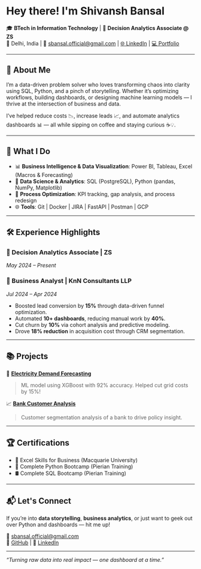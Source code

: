 # Hey there! I'm Shivansh Bansal

🎓 **BTech in Information Technology** | 💼 **Decision Analytics Associate @ ZS**  
📍 Delhi, India | 📧 sbansal.official@gmail.com | [🌐 LinkedIn](https://linkedin.com/in/shivansh-bansal-021b50202) | [💻 Portfolio](https://github.com/shivansh2501)

---

## 🚀 About Me

I’m a data-driven problem solver who loves transforming chaos into clarity using SQL, Python, and a pinch of storytelling. Whether it’s optimizing workflows, building dashboards, or designing machine learning models — I thrive at the intersection of business and data. 

I’ve helped reduce costs 📉, increase leads 📈, and automate analytics dashboards 📊 — all while sipping on coffee and staying curious ☕💡.

---

## 🧠 What I Do

- 📊 **Business Intelligence & Data Visualization**: Power BI, Tableau, Excel (Macros & Forecasting)
- 🧪 **Data Science & Analytics**: SQL (PostgreSQL), Python (pandas, NumPy, Matplotlib)
- 🔄 **Process Optimization**: KPI tracking, gap analysis, and process redesign
- 🌐 **Tools**: Git | Docker | JIRA | FastAPI | Postman | GCP

---

## 🛠️ Experience Highlights

### 💼 Decision Analytics Associate | ZS  
*May 2024 – Present*

### 💼 Business Analyst | KnN Consultants LLP  
*Jul 2024 – Apr 2024*
- Boosted lead conversion by **15%** through data-driven funnel optimization.
- Automated **10+ dashboards**, reducing manual work by **40%**.
- Cut churn by **10%** via cohort analysis and predictive modeling.
- Drove **18% reduction** in acquisition cost through CRM segmentation.

---

## 📚 Projects

🔌 **[Electricity Demand Forecasting](https://github.com/shivansh2501/elecviz-minor-project)**  
> ML model using XGBoost with 92% accuracy. Helped cut grid costs by 15%!

📈 **[Bank Customer Analysis](https://public.tableau.com/app/profile/shivansh.bansal4037/viz/BankCustomerAnalysis_17508539974940/MyStory)**  
> Customer segmentation analysis of a bank to drive policy insight.

---

## 🏆 Certifications

- 📘 Excel Skills for Business (Macquarie University)
- 🐍 Complete Python Bootcamp (Pierian Training)
- 🛢️ Complete SQL Bootcamp (Pierian Training)

---

## 📬 Let's Connect

If you’re into **data storytelling**, **business analytics**, or just want to geek out over Python and dashboards — hit me up!

💌 sbansal.official@gmail.com  
🐙 [GitHub](https://github.com/shivansh2501) | 💼 [LinkedIn](https://linkedin.com/in/shivansh2501)

---

_“Turning raw data into real impact — one dashboard at a time.”_

